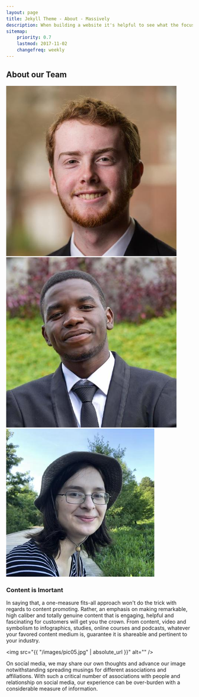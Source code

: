 ```yaml
---
layout: page
title: Jekyll Theme - About - Massively
description: When building a website it's helpful to see what the focus of your site is. This page is an example of how to show a website's focus.
sitemap:
    priority: 0.7
    lastmod: 2017-11-02
    changefreq: weekly
---
```

## About our Team

<div class="container">
    <div class="row text-center">
        <div class="col-md-4">
            <img src="images/Andrew.jpg" class="img-fluid">
        </div>
        <div class="col-md-4">
            <img src="images/Innocent.jpg" class="img-fluid">
        </div>
        <div class="col-md-4">
            <img src="images/Ivy.jpg" class="img-fluid">
        </div>
      </div>
    </div>

### Content is Imortant
<div class="box">
  <p>
  In saying that, a one-measure fits-all approach won't do the trick with regards to content promoting. Rather, an emphasis on making remarkable, high caliber and totally genuine content that is engaging, helpful and fascinating for customers will get you the crown. From content, video and symbolism to infographics, studies, online courses and podcasts, whatever your favored content medium is, guarantee it is shareable and pertinent to your industry.
  </p>
</div>

<span class="image left"><img src="{{ "/images/pic05.jpg" | absolute_url }}" alt="" /></span>

On social media, we may share our own thoughts and advance our image notwithstanding spreading musings for different associations and affiliations. With such a critical number of associations with people and relationship on social media, our experience can be over-burden with a considerable measure of information.
